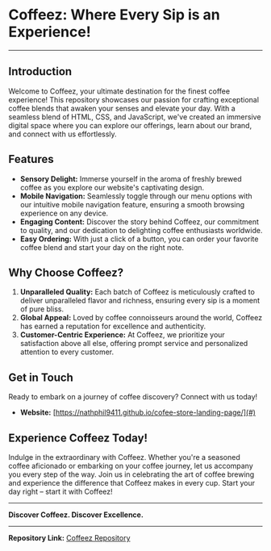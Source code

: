 # Coffeez: Where Every Sip is an Experience!

---

## Introduction

Welcome to Coffeez, your ultimate destination for the finest coffee experience! This repository showcases our passion for crafting exceptional coffee blends that awaken your senses and elevate your day. With a seamless blend of HTML, CSS, and JavaScript, we've created an immersive digital space where you can explore our offerings, learn about our brand, and connect with us effortlessly.

## Features

- **Sensory Delight:** Immerse yourself in the aroma of freshly brewed coffee as you explore our website's captivating design.
- **Mobile Navigation:** Seamlessly toggle through our menu options with our intuitive mobile navigation feature, ensuring a smooth browsing experience on any device.
- **Engaging Content:** Discover the story behind Coffeez, our commitment to quality, and our dedication to delighting coffee enthusiasts worldwide.
- **Easy Ordering:** With just a click of a button, you can order your favorite coffee blend and start your day on the right note.

## Why Choose Coffeez?

1. **Unparalleled Quality:** Each batch of Coffeez is meticulously crafted to deliver unparalleled flavor and richness, ensuring every sip is a moment of pure bliss.
2. **Global Appeal:** Loved by coffee connoisseurs around the world, Coffeez has earned a reputation for excellence and authenticity.
3. **Customer-Centric Experience:** At Coffeez, we prioritize your satisfaction above all else, offering prompt service and personalized attention to every customer.

## Get in Touch

Ready to embark on a journey of coffee discovery? Connect with us today!

- **Website:** [https://nathphil9411.github.io/cofee-store-landing-page/](#)

## Experience Coffeez Today!

Indulge in the extraordinary with Coffeez. Whether you're a seasoned coffee aficionado or embarking on your coffee journey, let us accompany you every step of the way. Join us in celebrating the art of coffee brewing and experience the difference that Coffeez makes in every cup. Start your day right – start it with Coffeez!

---

**Discover Coffeez. Discover Excellence.**

---

**Repository Link:** [Coffeez Repository](#)
